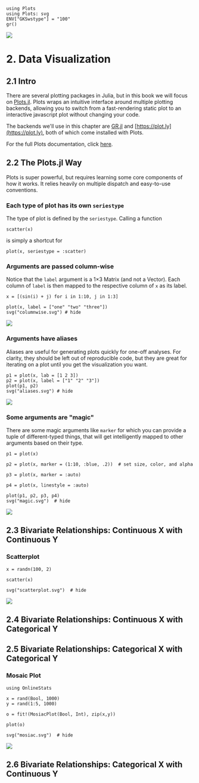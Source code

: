 ```@setup viz
using Plots
using Plots: svg
ENV["GKSwstype"] = "100"
gr()
```

![](http://docs.juliaplots.org/latest/examples/img/lorenz.gif)

# 2. Data Visualization

## 2.1 Intro

There are several plotting packages in Julia, but in this book we will focus on 
[Plots.jl](https://github.com/JuliaPlots/Plots.jl).  Plots wraps an intuitive interface 
around multiple plotting backends, allowing you to switch from a fast-rendering static plot 
to an interactive javascript plot without changing your code.

The backends we'll use in this chapter are [GR.jl](https://github.com/jheinen/GR.jl) and 
[https://plot.ly](https://plot.ly), both of which come installed with Plots.

For the full Plots documentation, click [here](http://docs.juliaplots.org/latest/).

## 2.2 The Plots.jl Way 

Plots is super powerful, but requires learning some core components of how it works.  It relies
heavily on multiple dispatch and easy-to-use conventions.


### Each type of plot has its own `seriestype`

The type of plot is defined by the `seriestype`.  Calling a function 

```
scatter(x)
```

is simply a shortcut for 

```
plot(x, seriestype = :scatter)
```

### Arguments are passed column-wise

Notice that the `label` argument is a 1×3 Matrix (and not a Vector).  Each column of `label` is then mapped
to the respective column of `x` as its label.

```@example viz
x = [(sin(i) + j) for i in 1:10, j in 1:3]

plot(x, label = ["one" "two" "three"])
svg("columnwise.svg") # hide
```
![](columnwise.svg)

### Arguments have aliases

Aliases are useful for generating plots quickly for one-off analyses.  For clarity, they should
be left out of reproducible code, but they are great for iterating on a plot until you get 
the visualization you want.

```@example viz
p1 = plot(x, lab = [1 2 3])
p2 = plot(x, label = ["1" "2" "3"])
plot(p1, p2)
svg("aliases.svg") # hide
```
![](aliases.svg)

### Some arguments are "magic"

There are some magic arguments like `marker` for which you can provide a tuple of different-typed
things, that will get intelligently mapped to other arguments based on their type.

```@example viz
p1 = plot(x)

p2 = plot(x, marker = (1:10, :blue, .2))  # set size, color, and alpha

p3 = plot(x, marker = :auto)

p4 = plot(x, linestyle = :auto)

plot(p1, p2, p3, p4)
svg("magic.svg")  # hide
```
![](magic.svg)

## 2.3 Bivariate Relationships: Continuous X with Continuous Y 

### Scatterplot 

```@example viz 
x = randn(100, 2)

scatter(x)

svg("scatterplot.svg")  # hide
```
![](scatterplot.svg)

## 2.4 Bivariate Relationships: Continuous X with Categorical Y

## 2.5 Bivariate Relationships: Categorical X with Categorical Y 

### Mosaic Plot 

```@example viz
using OnlineStats

x = rand(Bool, 1000)
y = rand(1:5, 1000)

o = fit!(MosiacPlot(Bool, Int), zip(x,y))

plot(o)

svg("mosiac.svg")  # hide
```
![](mosaic.svg)

## 2.6 Bivariate Relationships: Categorical X with Continuous Y



